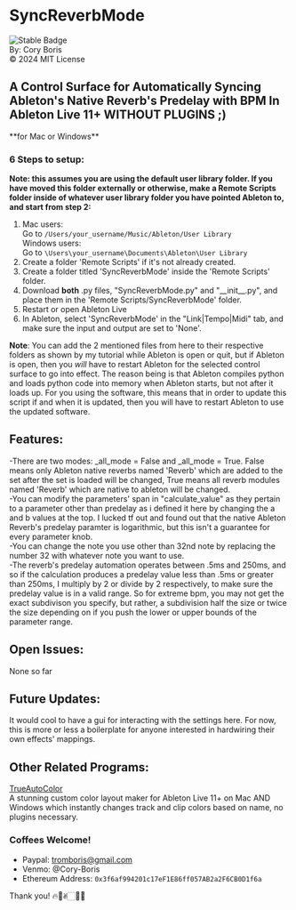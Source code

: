 # SyncReverbMode

![Stable Badge](https://img.shields.io/badge/-stable-blue)  
By: Cory Boris  
© 2024 MIT License
## A Control Surface for Automatically Syncing Ableton's Native Reverb's Predelay with BPM In Ableton Live 11+ WITHOUT PLUGINS ;)

\*\*for Mac or Windows\*\*

### 6 Steps to setup:  
**Note: this assumes you are using the default user library folder. If you have moved this folder externally or otherwise, make a Remote Scripts folder inside of whatever user library folder you have pointed Ableton to, and start from step 2:**
1. Mac users:  
   Go to `/Users/your_username/Music/Ableton/User Library`  
   Windows users:  
   Go to `\Users\your_username\Documents\Ableton\User Library`
2. Create a folder 'Remote Scripts' if it's not already created.
3. Create a folder titled 'SyncReverbMode' inside the 'Remote Scripts' folder.
4. Download **both** .py files, "SyncReverbMode.py" and "\_\_init\_\_.py", and place them in the 'Remote Scripts/SyncReverbMode' folder.
5. Restart or open Ableton Live
6. In Ableton, select 'SyncReverbMode' in the "Link|Tempo|Midi" tab, and make sure the input and output are set to 'None'.

**Note**: You can add the 2 mentioned files from here to their respective folders as shown by my tutorial while Ableton is open or quit, but if Ableton is open, then you *will* have to restart Ableton for the selected control surface to go into effect. The reason being is that Ableton compiles python and loads python code into memory when Ableton starts, but not after it loads up. For you using the software, this means that in order to update this script if and when it is updated, then you will have to restart Ableton to use the updated software.

## Features:  
-There are two modes: _all_mode = False and _all_mode = True. False means only Ableton native reverbs named 'Reverb' which are added to the set after the set is loaded will be changed, True means all reverb modules named 'Reverb' which are native to ableton will be changed.  
-You can modify the parameters' span in "calculate_value" as they pertain to a parameter other than predelay as i defined it here by changing the a and b values at the top. I lucked tf out and found out that the native Ableton Reverb's predelay paramter is logarithmic, but this isn't a guarantee for every parameter knob.  
-You can change the note you use other than 32nd note by replacing the number 32 with whatever note you want to use.  
-The reverb's predelay automation operates between .5ms and 250ms, and so if the calculation produces a predelay value less than .5ms or greater than 250ms, I multiply by 2 or divide by 2 respectively, to make sure the predelay value is in a valid range. So for extreme bpm, you may not get the exact subdivison you specify, but rather, a subdivision half the size or twice the size depending on if you push the lower or upper bounds of the parameter range.  

## Open Issues:
None so far

## Future Updates:
It would cool to have a gui for interacting with the settings here. For now, this is more or less a boilerplate for anyone interested in hardwiring their own effects' mappings.

## Other Related Programs:
<a href="https://coryboris.gumroad.com/l/TrueAutoColor">TrueAutoColor</a>  
A stunning custom color layout maker for Ableton Live 11+ on Mac AND Windows which instantly changes track and clip colors based on name, no plugins necessary.

### Coffees Welcome!
- Paypal: tromboris@gmail.com
- Venmo: @Cory-Boris
- Ethereum Address: `0x3f6af994201c17eF1E86ff057AB2a2F6CB0D1f6a`

Thank you! 🔥🥰✌🏻🙏🏻

